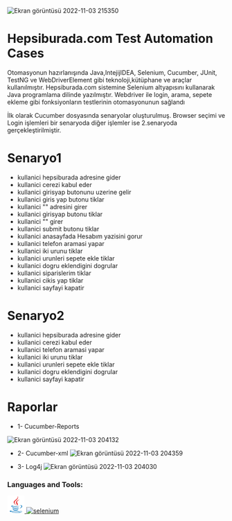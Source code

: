 ![Ekran görüntüsü 2022-11-03 215350](https://user-images.githubusercontent.com/98288587/199809871-319dd0da-69d9-4909-b4a6-db6390c3da03.png)

# Hepsiburada.com Test Automation Cases
Otomasyonun hazırlanışında Java,IntejijIDEA, Selenium, Cucumber, JUnit, TestNG ve WebDriverElement gibi teknoloji,kütüphane ve araçlar kullanılmıştır.
Hepsiburada.com sistemine Selenium altyapısını kullanarak Java programlama dilinde yazılmıştır.
Webdriver ile login, arama, sepete ekleme gibi fonksiyonların testlerinin otomasyonunun sağlandı

İlk olarak Cucumber dosyasında senaryolar oluşturulmuş. Browser seçimi ve Login işlemleri bir senaryoda diğer işlemler ise 2.senaryoda gerçekleştirilmiştir.
# Senaryo1
  * kullanici hepsiburada adresine gider
  * kullanici cerezi kabul eder
  * kullanici girisyap butonunu uzerine gelir
  * kullanici giris yap butonu tiklar
  * kullanici "<email>" adresini girer
  * kullanici girisyap butonu tiklar
  * kullanici "<sifre>" girer
  * kullanici submit butonu tiklar
  * kullanici anasayfada Hesabım yazisini gorur
  * kullanici telefon aramasi yapar
  * kullanici iki urunu tiklar
  * kullanici urunleri sepete ekle tiklar
  * kullanici dogru eklendigini dogrular
  * kullanici siparislerim tiklar
  * kullanici cikis yap tiklar
  * kullanici sayfayi kapatir

# Senaryo2
  * kullanici hepsiburada adresine gider
  * kullanici cerezi kabul eder
  * kullanici telefon aramasi yapar
  * kullanici iki urunu tiklar
  * kullanici urunleri sepete ekle tiklar
  * kullanici dogru eklendigini dogrular
  * kullanici sayfayi kapatir 
   
   # Raporlar
   * 1- Cucumber-Reports
  
![Ekran görüntüsü 2022-11-03 204132](https://user-images.githubusercontent.com/98288587/199819237-34fd148d-72f5-4842-b0e9-4ab9e0abc027.png)

   * 2- Cucumber-xml
![Ekran görüntüsü 2022-11-03 204359](https://user-images.githubusercontent.com/98288587/199918751-f3ebe812-c401-4b3e-a584-245b9cc4228f.png)

   * 3- Log4j
![Ekran görüntüsü 2022-11-03 204030](https://user-images.githubusercontent.com/98288587/199918941-8e99f351-834f-495b-9b8f-78c43b704dcf.png)
   

   
<h3 align="left">Languages and Tools:</h3>
<p align="left"> <a href="https://www.java.com" target="_blank" rel="noreferrer"> <img src="https://raw.githubusercontent.com/devicons/devicon/master/icons/java/java-original.svg" alt="java" width="40" height="40"/> </a> <a href="https://www.selenium.dev" target="_blank" rel="noreferrer"> <img src="https://raw.githubusercontent.com/detain/svg-logos/780f25886640cef088af994181646db2f6b1a3f8/svg/selenium-logo.svg" alt="selenium" width="40" height="40"/> </a> </p>
